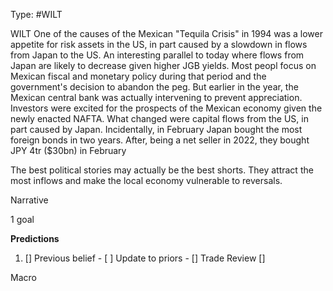 Type: #WILT 

WILT
One of the causes of the Mexican "Tequila Crisis" in 1994 was a lower appetite for risk assets in the US, in part caused by a slowdown in flows from Japan to the US. An interesting parallel to today where flows from Japan are likely to decrease given higher JGB yields. Most peopl focus on Mexican fiscal and monetary policy during that period and the government's decision to abandon the peg. But earlier in the year, the Mexican central bank was actually intervening to prevent appreciation. Investors were excited for the prospects of the Mexican economy given the newly enacted NAFTA. What changed were capital flows from the US, in part caused by Japan. Incidentally, in February Japan bought the most foreign bonds in two years. After, being a net seller in 2022, they bought JPY 4tr ($30bn) in February

The best political stories may actually be the best shorts. They attract the most inflows and make the local economy vulnerable to reversals. 

Narrative

1 goal


**Predictions**

1) []
Previous belief - 
[ ]
Update to priors - 
[]
Trade Review
[]





Macro

